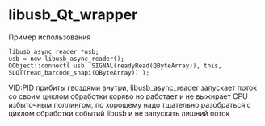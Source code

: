 # libusb_Qt_wrapper

Пример использования
```
libusb_async_reader *usb;
usb = new libusb_async_reader();
QObject::connect( usb, SIGNAL(readyRead(QByteArray)), this, SLOT(read_barcode_snapi(QByteArray)) );
```

VID:PID прибиты гвоздями внутри, libusb_async_reader запускает поток со своим циклом обработки коряво но работает и не выжирает CPU избыточным поллингом, по хорошему надо тщательно разобраться с циклом обработки событий libusb и не запускать лишний поток
